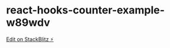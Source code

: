 # react-hooks-counter-example-w89wdv

[Edit on StackBlitz ⚡️](https://stackblitz.com/edit/react-hooks-counter-example-w89wdv)